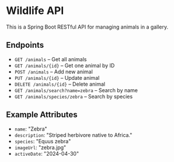 # Wildlife API

This is a Spring Boot RESTful API for managing animals in a gallery.

## Endpoints

- `GET /animals` – Get all animals
- `GET /animals/{id}` – Get one animal by ID
- `POST /animals` – Add new animal
- `PUT /animals/{id}` – Update animal
- `DELETE /animals/{id}` – Delete animal
- `GET /animals/search?name=zebra` – Search by name
- `GET /animals/species/zebra` – Search by species

## Example Attributes
- `name`: "Zebra"
- `description`: "Striped herbivore native to Africa."
- `species`: "Equus zebra"
- `imageUrl`: "zebra.jpg"
- `activeDate`: "2024-04-30"
